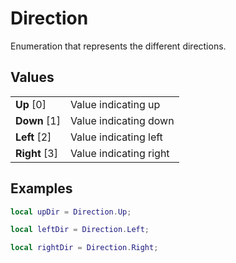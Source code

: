 # Direction

Enumeration that represents the different directions.

## Values
| | |
| -------- | ------- |
| <b>Up</b> [0]  | Value indicating up |
| <b>Down</b> [1]  | Value indicating down |
| <b>Left</b> [2]  | Value indicating left |
| <b>Right</b> [3]  | Value indicating right |

## Examples
```lua
local upDir = Direction.Up;

local leftDir = Direction.Left;

local rightDir = Direction.Right;
```